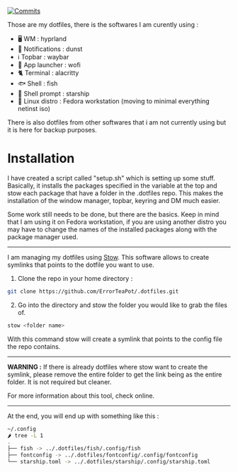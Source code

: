 [![Commits][commits-shield]][commits-url]

Those are my dotfiles, there is the softwares I am curently using :

- 🖥️ WM : hyprland
- 🔔 Notifications : dunst
- ℹ️ Topbar : waybar
- 🚀 App launcher : wofi
- 🐈 Terminal : alacritty
- 🐟 Shell : fish
- 💫 Shell prompt : starship
- 🐧 Linux distro : Fedora workstation (moving to minimal everything netinst iso)
  
There is also dotfiles from other softwares that i am not currently using but it is here for backup purposes.

[commits-shield]: https://img.shields.io/github/commit-activity/t/ErrorTeaPot/.dotfiles
[commits-url]: https://github.com/ErrorTeaPot/.dotfiles/graphs/commit-activity

# Installation

I have created a script called "setup.sh" which is setting up some stuff. Basically, it installs the packages specified in the variable at the top and stow each package that have a folder in the .dotfiles repo. This makes the installation of the window manager, topbar, keyring and DM much easier.

Some work still needs to be done, but there are the basics. Keep in mind that I am using it on Fedora workstation, if you are using another distro you may have to change the names of the installed packages along with the package manager used.

---
I am managing my dotfiles using [Stow]([URL](https://www.gnu.org/software/stow/)).
This software allows to create symlinks that points to the dotfile you want to use. 

1. Clone the repo in your home directory :
```bash
git clone https://github.com/ErrorTeaPot/.dotfiles.git
```
2. Go into the directory and stow the folder you would like to grab the files of.
```bash
stow <folder name>
```
With this command stow will create a symlink that points to the config file the repo contains.

---
**WARNING :** If there is already dotfiles where stow want to create the symlink, please remove the entire folder to get the link being as the entire folder.
It is not required but cleaner. 

For more information about this tool, check online.

---

At the end, you will end up with something like this :
```bash
~/.config
🌶️ tree -L 1                                                                                                     (base)
.
├── fish -> ../.dotfiles/fish/.config/fish
├── fontconfig -> ../.dotfiles/fontconfig/.config/fontconfig
└── starship.toml -> ../.dotfiles/starship/.config/starship.toml
```
